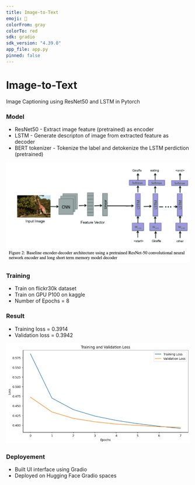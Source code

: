 ```yaml
---
title: Image-to-Text
emoji: 🏃
colorFrom: gray
colorTo: red
sdk: gradio
sdk_version: "4.39.0"
app_file: app.py
pinned: false
---
```


# Image-to-Text

Image Captioning using ResNet50 and LSTM in Pytorch

### Model

- ResNet50 - Extract image feature (pretrained) as encoder
- LSTM - Generate descripton of image from extracted feature as decoder
- BERT tokenizer - Tokenize the label and detokenize the LSTM perdiction (pretrained)

![alt text](model-arch.png)

### Training

- Train on flickr30k dataset
- Train on GPU P100 on kaggle 
- Number of Epochs = 8

### Result

- Training loss = 0.3914
- Validation loss = 0.3942

![alt text](loss.png)

### Deployement

- Built UI interface using Gradio  
- Deployed on Hugging Face Gradio spaces

